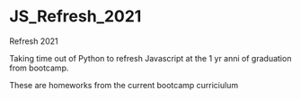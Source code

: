 # JS_Refresh_2021
Refresh 2021

Taking time out of Python to refresh Javascript at the 1 yr anni of graduation from bootcamp.

These are homeworks from the current bootcamp curriciulum